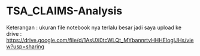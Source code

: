 # TSA_CLAIMS-Analysis

Keterangan : ukuran file notebook nya terlalu besar jadi saya upload ke drive : https://drive.google.com/file/d/1AsUX0tcWLQt_MYbannrtvHHHElogIJHs/view?usp=sharing

